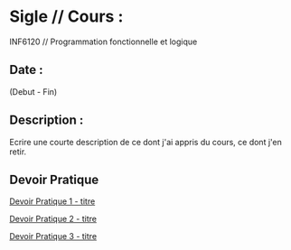 # Sigle // Cours : 
INF6120 // Programmation fonctionnelle et logique

## Date : 
(Debut - Fin)

## Description :
Ecrire une courte description de ce dont j'ai appris du cours, ce dont j'en retir.

## Devoir Pratique
[Devoir Pratique 1 - titre](URL "titre facultatif")

[Devoir Pratique 2 - titre](URL "titre facultatif")

[Devoir Pratique 3 - titre](URL "titre facultatif")